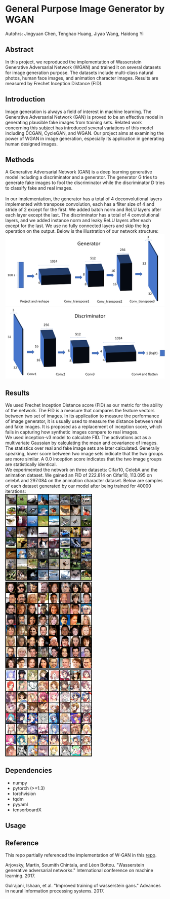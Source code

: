 # General Purpose Image Generator by WGAN
Autohrs: Jingyuan Chen, Tenghao Huang, Jiyao Wang, Haidong Yi

## Abstract
In this project, we reproduced the implementation of Wasserstein Generative Adversarial Network (WGAN) and trained it on several datasets for image generation purpose. The datasets include multi-class natural photos, human face images, and animation character images. Results are measured by Frechet Inception Distance (FID).
## Introduction
Image generation is always a field of interest in machine learning. The Generative Adversarial Network (GAN) is proved to be an effective model in generating plausible fake images from training sets. Related work concerning this subject has introduced several variations of this model including DCGAN, CycleGAN, and WGAN. Our project aims at examining the power of WGAN in image generation, especially its application in generating human designed images.
## Methods
A Generative Adversarial Network (GAN) is a deep learning generative model including a discriminator and a generator. The generator G tries to generate fake images to fool the discriminator while the discriminator D tries to classify fake and real images. <br>
<br>
In our implementation, the generator has a total of 4 deconvolutional layers implemented with transpose convolution, each has a filter size of 4 and stride of 2 except for the first. We added batch norm and ReLU layers after each layer except the last. The discriminator has a total of 4 convolutional layers, and we added instance norm and leaky ReLU layers after each except for the last. We use no fully connected layers and skip the log operation on the output. Below is the illustration of our network structure:
![G](images/generator.png)
![D](images/discriminator.png)
## Results
We used Frechet Inception Distance score (FID) as our metric for the ability of the network. The FID is a measure that compares the feature vectors between two set of images. In its application to measure the performance of image generator, it is usually used to measure the distance between real and fake images. It is proposed as a replacement of inception score, which fails in capturing how synthetic images compare to real images. <br>
We used inception-v3 model to calculate FID. The activations act as a multivariate Gaussian by calculating the mean and covariance of images. The statistics over real and fake image sets are later calculated. Generally speaking, lower score between two image sets indicate that the two groups are more similar. A 0.0 inception score indicates that the two image groups are statistically identical.<br>
We experimented the network on three datasets: Cifar10, CelebA and the animation dataset. We gained an FID of 222.814 on Cifar10, 113.095 on celebA and 297.084 on the animation character dataset. Below are samples of each dataset generated by our model after being trained for 40000 iterations: <br>
![cifar](samples/cifar10/iters40000.png) ![celeb](samples/celeba/iters_40000.png) ![anime](samples/anime.png) 
## Dependencies 
* numpy
* pytorch (>=1.3)
* torchvision
* tqdm
* pyyaml
* tensorboardX

## Usage



## Reference
This repo partially referenced the implementation of W-GAN in this [repo](https://github.com/Zeleni9/pytorch-wgan).

Arjovsky, Martin, Soumith Chintala, and Léon Bottou. "Wasserstein generative adversarial networks." International conference on machine learning. 2017.

Gulrajani, Ishaan, et al. "Improved training of wasserstein gans." Advances in neural information processing systems. 2017.
